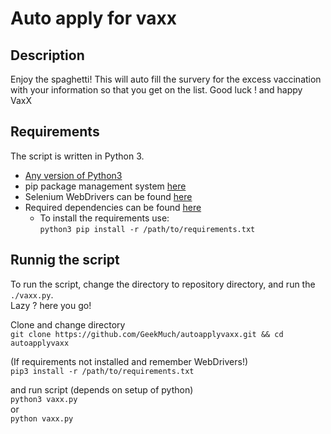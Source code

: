 # Auto apply for vaxx

## Description
Enjoy the spaghetti! This will auto fill the survery for the excess vaccination with your information so that you get on the list. Good luck ! and happy VaxX 

## Requirements
The script is written in Python 3.

- [Any version of Python3](https://www.python.org/downloads/)
- pip package management system [here](https://pip.pypa.io/en/stable/installing/)
- Selenium WebDrivers can be found [here](https://www.selenium.dev/documentation/en/webdriver/driver_requirements/)
- Required dependencies can be found [here](https://github.com/GeekMuch/autoapplyvaxx/blob/master/requirements.txt)
  - To install the requirements use:  
    ```python3 pip install -r /path/to/requirements.txt```

## Runnig the script
To run the script, change the directory to repository directory, and run the ```./vaxx.py```.  
Lazy ? here you go!  
  
Clone and change directory  
```git clone https://github.com/GeekMuch/autoapplyvaxx.git && cd autoapplyvaxx ```  

(If requirements not installed and remember WebDrivers!)   
``` pip3 install -r /path/to/requirements.txt ```  

and run script (depends on setup of python)  
```python3 vaxx.py```  
or  
```python vaxx.py```


